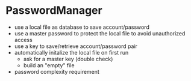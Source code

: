 # PasswordManager

* use a local file as database to save account/password
* use a master password to protect the local file to avoid unauthorized access
* use a key to save/retrieve account/password pair
* automatically initalize the local file on first run
  * ask for a master key (double check)
  * build an "empty" file
* password complexity requirement
